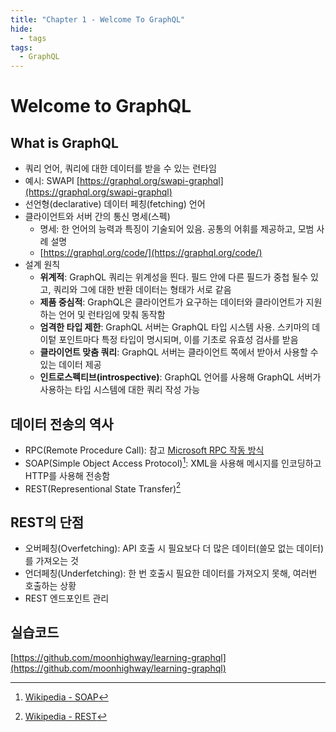 ```yaml
---
title: "Chapter 1 - Welcome To GraphQL"
hide:
  - tags
tags:
  - GraphQL
---
```


# Welcome to GraphQL

## What is GraphQL

* 쿼리 언어, 쿼리에 대한 데이터를 받을 수 있는 런타임
* 예시: SWAPI [https://graphql.org/swapi-graphql](https://graphql.org/swapi-graphql)
* 선언형(declarative) 데이터 페칭(fetching) 언어
* 클라이언트와 서버 간의 통신 명세(스펙)
    * 명세: 한 언어의 능력과 특징이 기술되어 있음. 공통의 어휘를 제공하고, 모범 사례 설명
    * [https://graphql.org/code/](https://graphql.org/code/)
* 설계 원칙
    * **위계적**: GraphQL 쿼리는 위계성을 띈다. 필드 안에 다른 필드가 중첩 될수 있고, 쿼리와 그에 대한 반환 데이터는 형태가 서로 같음
    * **제품 중심적**: GraphQL은 클라이언트가 요구하는 데이터와 클라이언트가 지원하는 언어 및 런타임에 맞춰 동작함
    * **엄격한 타입 제한**: GraphQL 서버는 GraphQL 타입 시스템 사용. 스키마의 데이텉 포인트마다 특정 타입이 명시되며, 이를 기초로 유효성 검사를 받음
    * **클라이언트 맞춤 쿼리**: GraphQL 서버는 클라이언트 쪽에서 받아서 사용할 수 있는 데이터 제공
    * **인트로스펙티브(introspective)**: GraphQL 언어를 사용해 GraphQL 서버가 사용하는 타입 시스템에 대한 쿼리 작성 가능

## 데이터 전송의 역사

* RPC(Remote Procedure Call): 참고 [Microsoft RPC 작동 방식](https://docs.microsoft.com/ko-kr/windows/win32/rpc/how-rpc-works)
* SOAP(Simple Object Access Protocol)[^1]: XML을 사용해 메시지를 인코딩하고 HTTP를 사용해 전송함
* REST(Representional State Transfer)[^2]

## REST의 단점

* 오버페칭(Overfetching): API 호출 시 필요보다 더 많은 데이터(쓸모 없는 데이터)를 가져오는 것
* 언더페칭(Underfetching): 한 번 호출시 필요한 데이터를 가져오지 못해, 여러번 호출하는 상황
* REST 엔드포인트 관리

## 실습코드

[https://github.com/moonhighway/learning-graphql](https://github.com/moonhighway/learning-graphql)

[^1]: [Wikipedia - SOAP](https://ko.wikipedia.org/wiki/SOAP)
[^2]: [Wikipedia - REST](https://ko.wikipedia.org/wiki/REST)